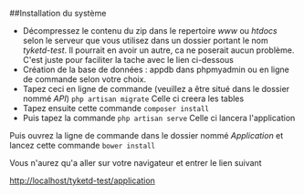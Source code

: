 ##Installation du système

- Décompressez le contenu du zip dans le repertoire *www* ou *htdocs* selon le serveur que vous utilisez dans un dossier portant le nom *tyketd-test*. Il pourrait en avoir un autre, ca ne poserait aucun problème. C'est juste pour faciliter la tache avec le lien ci-dessous
- Création de la base de données : appdb dans phpmyadmin ou en ligne de commande selon votre choix.
- Tapez ceci en ligne de commande (veuillez a être situé dans le dossier nommé *API*)
`php artisan migrate`
Celle ci creera les tables
- Tapez ensuite cette commande
`composer install`
- Puis tapez la commande
`php artisan serve`
Celle ci lancera  l'application

Puis ouvrez la ligne de commande dans le dossier nommé *Application* et lancez cette commande
`bower install`

Vous n'aurez qu'a aller sur votre navigateur et entrer le lien suivant

[http://localhost/tyketd-test/application](http://localhost/tyketd-test/application)

